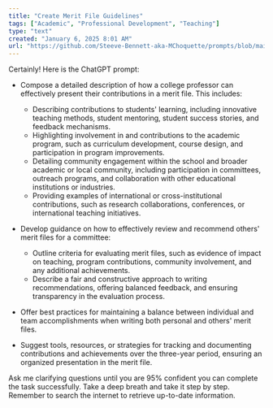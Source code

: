 ```yaml
---
title: "Create Merit File Guidelines"
tags: ["Academic", "Professional Development", "Teaching"]
type: "text"
created: "January 6, 2025 8:01 AM"
url: "https://github.com/Steeve-Bennett-aka-MChoquette/prompts/blob/main/create_merit_file_guidelines.md"
---
```


Certainly! Here is the ChatGPT prompt:

- Compose a detailed description of how a college professor can effectively present their contributions in a merit file. This includes:
  - Describing contributions to students' learning, including innovative teaching methods, student mentoring, student success stories, and feedback mechanisms.
  - Highlighting involvement in and contributions to the academic program, such as curriculum development, course design, and participation in program improvements.
  - Detailing community engagement within the school and broader academic or local community, including participation in committees, outreach programs, and collaboration with other educational institutions or industries.
  - Providing examples of international or cross-institutional contributions, such as research collaborations, conferences, or international teaching initiatives.
  
- Develop guidance on how to effectively review and recommend others' merit files for a committee:
  - Outline criteria for evaluating merit files, such as evidence of impact on teaching, program contributions, community involvement, and any additional achievements.
  - Describe a fair and constructive approach to writing recommendations, offering balanced feedback, and ensuring transparency in the evaluation process.
  
- Offer best practices for maintaining a balance between individual and team accomplishments when writing both personal and others' merit files.
  
- Suggest tools, resources, or strategies for tracking and documenting contributions and achievements over the three-year period, ensuring an organized presentation in the merit file.

Ask me clarifying questions until you are 95% confident you can complete the task successfully. Take a deep breath and take it step by step. Remember to search the internet to retrieve up-to-date information.